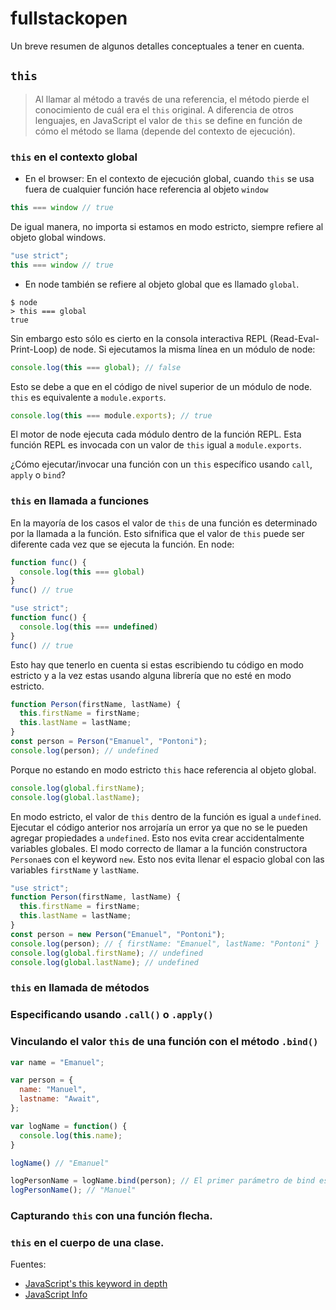 # fullstackopen
Un breve resumen de algunos detalles conceptuales a tener en cuenta.

## `this`
> Al llamar al método a través de una referencia, el método pierde el conocimiento de cuál era el `this` original. A diferencia de otros lenguajes, en JavaScript el valor de `this` se define en función de cómo el método se llama (depende del contexto de ejecución).
### `this` en el contexto global
- En el browser: En el contexto de ejecución global, cuando `this` se usa fuera de cualquier función hace referencia al objeto `window`
```js
this === window // true
```
De igual manera, no importa si estamos en modo estricto, siempre refiere al objeto global windows.
```js
"use strict";
this === window // true
```
- En node también se refiere al objeto global que es llamado `global`.
```node
$ node
> this === global
true
```
Sin embargo esto sólo es cierto en la consola interactiva REPL (Read-Eval-Print-Loop) de node. Si ejecutamos la misma línea en un módulo de node:
```js
console.log(this === global); // false
```
Esto se debe a que en el código de nivel superior de un módulo de node. `this` es equivalente a `module.exports`.
```js
console.log(this === module.exports); // true
```
El motor de node ejecuta cada módulo dentro de la función REPL. Esta función REPL es invocada con un valor de `this` igual a `module.exports`.

¿Cómo ejecutar/invocar una función con un `this` específico usando `call`, `apply` o `bind`?

### `this` en llamada a funciones
En la mayoría de los casos el valor de `this` de una función es determinado por la llamada a la función. Esto sifnifica que el valor de `this` puede ser diferente cada vez que se ejecuta la función.
En node:
```js
function func() {
  console.log(this === global)
}
func() // true
```
```js
"use strict";
function func() {
  console.log(this === undefined)
}
func() // true
```
Esto hay que tenerlo en cuenta si estas escribiendo tu código en modo estricto y a la vez estas usando alguna librería que no esté en modo estricto.
```js
function Person(firstName, lastName) {
  this.firstName = firstName;
  this.lastName = lastName;
}
const person = Person("Emanuel", "Pontoni");
console.log(person); // undefined
```
Porque no estando en modo estricto `this` hace referencia al objeto global.
```js
console.log(global.firstName);
console.log(global.lastName);
```
En modo estricto, el valor de `this` dentro de la función es igual a `undefined`. Ejecutar el código anterior nos arrojaría un error ya que no se le pueden agregar propiedades a `undefined`. Esto nos evita crear accidentalmente variables globales.
El modo correcto de llamar a la función constructora `Persona`es con el keyword `new`. Esto nos evita llenar el espacio global con las variables `firstName` y `lastName`.
```js
"use strict";
function Person(firstName, lastName) {
  this.firstName = firstName;
  this.lastName = lastName;
}
const person = new Person("Emanuel", "Pontoni");
console.log(person); // { firstName: "Emanuel", lastName: "Pontoni" }
console.log(global.firstName); // undefined
console.log(global.lastName); // undefined
```
### `this` en llamada de métodos
### Especificando usando `.call()` o `.apply()`
### Vinculando el valor `this` de una función con el método `.bind()`
```js
var name = "Emanuel";

var person = {
  name: "Manuel",
  lastname: "Await",
};

var logName = function() {
  console.log(this.name);
}

logName() // "Emanuel"

logPersonName = logName.bind(person); // El primer parámetro de bind es el this. Retorna una nueva función con el this especificadoci
logPersonName(); // "Manuel"
```
### Capturando `this` con una función flecha.
### `this` en el cuerpo de una clase.
Fuentes:
- [JavaScript's this keyword in depth](https://egghead.io/courses/understand-javascript-s-this-keyword-in-depth)
- [JavaScript Info](https://es.javascript.info/)
